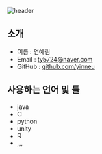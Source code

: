 ![header](https://capsule-render.vercel.app/api?type=cylinder&color=auto&height=100&fontAlignY=50&fontSize=30&animation=fadeIn&section=header&text=Yerim's%20GitHub%&ustomColorList=0,2,2,5,30)
<!--Copyright © 2020 Ye-Chan Kang-->

<h2> 소개 </h2>

- 이름 : 연예림
- Email : ty5724@naver.com
- GitHub : <a href = "https://github.com/yinneu"> github.com/yinneu </a>

<h2> 사용하는 언어 및 툴 </h2>

- java
- C
- python
- unity
- R
- ,,,
